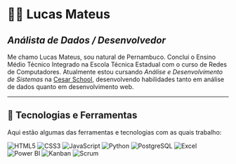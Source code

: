 # 👨‍💻 Lucas Mateus  
## *Análista de Dados / Desenvolvedor*  

Me chamo Lucas Mateus, sou natural de Pernambuco. Concluí o Ensino Médio Técnico Integrado na Escola Técnica Estadual com o curso de Redes de Computadores. Atualmente estou cursando *Análise e Desenvolvimento de Sistemas* na [Cesar School](https://cesar.school), desenvolvendo habilidades tanto em análise de dados quanto em desenvolvimento web.  

---

## 🚀 Tecnologias e Ferramentas  
Aqui estão algumas das ferramentas e tecnologias com as quais trabalho:

![HTML5](https://img.shields.io/badge/HTML5-E34F26?style=flat&logo=html5&logoColor=white)
![CSS3](https://img.shields.io/badge/CSS3-1572B6?style=flat&logo=css3&logoColor=white)
![JavaScript](https://img.shields.io/badge/JavaScript-F7DF1E?style=flat&logo=javascript&logoColor=black)
![Python](https://img.shields.io/badge/Python-3776AB?style=flat&logo=python&logoColor=white)
![PostgreSQL](https://img.shields.io/badge/PostgreSQL-316192?style=flat&logo=postgresql&logoColor=white)
![Excel](https://img.shields.io/badge/Excel-217346?style=flat&logo=microsoft-excel&logoColor=white)
![Power BI](https://img.shields.io/badge/Power%20BI-F2C811?style=flat&logo=powerbi&logoColor=black)
![Kanban](https://img.shields.io/badge/Kanban-0052CC?style=flat&logo=trello&logoColor=white)
![Scrum](https://img.shields.io/badge/Scrum-6DB33F?style=flat&logo=scrumalliance&logoColor=white)
